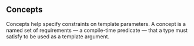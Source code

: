 ## Concepts

 Concepts help specify constraints on template parameters. A concept is a named set of requirements — a compile-time predicate — that a type must satisfy to be used as a template argument.